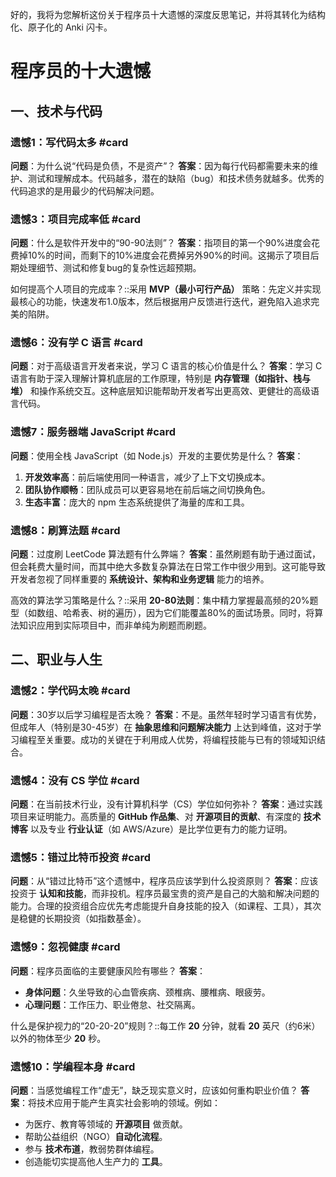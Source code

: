 好的，我将为您解析这份关于程序员十大遗憾的深度反思笔记，并将其转化为结构化、原子化的 Anki 闪卡。

# 程序员的十大遗憾

## 一、技术与代码

### 遗憾1：写代码太多 #card
**问题**：为什么说“代码是负债，不是资产”？
**答案**：因为每行代码都需要未来的维护、测试和理解成本。代码越多，潜在的缺陷（bug）和技术债务就越多。优秀的代码追求的是用最少的代码解决问题。

### 遗憾3：项目完成率低 #card
**问题**：什么是软件开发中的“90-90法则”？
**答案**：指项目的第一个90%进度会花费掉10%的时间，而剩下的10%进度会花费掉另外90%的时间。这揭示了项目后期处理细节、测试和修复bug的复杂性远超预期。

如何提高个人项目的完成率？::采用 **MVP（最小可行产品）** 策略：先定义并实现最核心的功能，快速发布1.0版本，然后根据用户反馈进行迭代，避免陷入追求完美的陷阱。

### 遗憾6：没有学 C 语言 #card
**问题**：对于高级语言开发者来说，学习 C 语言的核心价值是什么？
**答案**：学习 C 语言有助于深入理解计算机底层的工作原理，特别是 **内存管理（如指针、栈与堆）** 和操作系统交互。这种底层知识能帮助开发者写出更高效、更健壮的高级语言代码。

### 遗憾7：服务器端 JavaScript #card
**问题**：使用全栈 JavaScript（如 Node.js）开发的主要优势是什么？
**答案**：
1.  **开发效率高**：前后端使用同一种语言，减少了上下文切换成本。
2.  **团队协作顺畅**：团队成员可以更容易地在前后端之间切换角色。
3.  **生态丰富**：庞大的 npm 生态系统提供了海量的库和工具。

### 遗憾8：刷算法题 #card
**问题**：过度刷 LeetCode 算法题有什么弊端？
**答案**：虽然刷题有助于通过面试，但会耗费大量时间，而其中绝大多数复杂算法在日常工作中很少用到。这可能导致开发者忽视了同样重要的 **系统设计、架构和业务逻辑** 能力的培养。

高效的算法学习策略是什么？::采用 **20-80法则**：集中精力掌握最高频的20%题型（如数组、哈希表、树的遍历），因为它们能覆盖80%的面试场景。同时，将算法知识应用到实际项目中，而非单纯为刷题而刷题。

## 二、职业与人生

### 遗憾2：学代码太晚 #card
**问题**：30岁以后学习编程是否太晚？
**答案**：不是。虽然年轻时学习语言有优势，但成年人（特别是30-45岁）在 **抽象思维和问题解决能力** 上达到峰值，这对于学习编程至关重要。成功的关键在于利用成人优势，将编程技能与已有的领域知识结合。

### 遗憾4：没有 CS 学位 #card
**问题**：在当前技术行业，没有计算机科学（CS）学位如何弥补？
**答案**：通过实践项目来证明能力。高质量的 **GitHub 作品集**、对 **开源项目的贡献**、有深度的 **技术博客** 以及专业 **行业认证**（如 AWS/Azure）是比学位更有力的能力证明。

### 遗憾5：错过比特币投资 #card
**问题**：从“错过比特币”这个遗憾中，程序员应该学到什么投资原则？
**答案**：应该投资于 **认知和技能**，而非投机。程序员最宝贵的资产是自己的大脑和解决问题的能力。合理的投资组合应优先考虑能提升自身技能的投入（如课程、工具），其次是稳健的长期投资（如指数基金）。

### 遗憾9：忽视健康 #card
**问题**：程序员面临的主要健康风险有哪些？
**答案**：
-   **身体问题**：久坐导致的心血管疾病、颈椎病、腰椎病、眼疲劳。
-   **心理问题**：工作压力、职业倦怠、社交隔离。

什么是保护视力的“20-20-20”规则？::每工作 **20** 分钟，就看 **20** 英尺（约6米）以外的物体至少 **20** 秒。

### 遗憾10：学编程本身 #card
**问题**：当感觉编程工作“虚无”，缺乏现实意义时，应该如何重构职业价值？
**答案**：将技术应用于能产生真实社会影响的领域。例如：
-   为医疗、教育等领域的 **开源项目** 做贡献。
-   帮助公益组织（NGO）**自动化流程**。
-   参与 **技术布道**，教弱势群体编程。
-   创造能切实提高他人生产力的 **工具**。